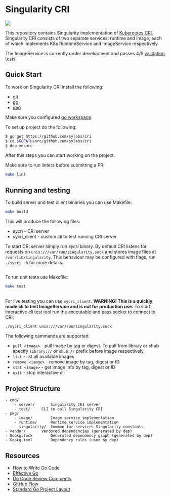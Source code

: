 # Singularity CRI

<a href="https://app.zenhub.com/workspace/o/sylabs/cri/boards"><img src="https://raw.githubusercontent.com/ZenHubIO/support/master/zenhub-badge.png"></a>

This repository contains Singularity implementation of [Kubernetes CRI](https://github.com/kubernetes/community/blob/master/contributors/devel/container-runtime-interface.md). Singularity CRI consists of
two separate services: runtime and image, each of which implements K8s RuntimeService and ImageService respectively. 


The ImageService is currently under development and passes 4/6 [validation tests](https://github.com/kubernetes-sigs/cri-tools/blob/master/docs/validation.md).
 
## Quick Start

To work on Singularity CRI install the following:

- [git](https://git-scm.com/downloads)
- [go](https://golang.org/doc/install)
- [dep](https://golang.github.io/dep/docs/installation.html)

Make sure you configured [go workspace](https://golang.org/doc/code.html).

To set up project do the following:

```bash
$ go get https://github.com/sylabs/cri
$ cd $GOPATH/src/github.com/sylabs/cri
$ dep ensure
```
After this steps you can start working on the project.

Make sure to run linters before submitting a PR:

```bash
make lint
``` 

## Running and testing

To build server and test client binaries you can use Makefile:

```bash
make build
```

This will produce the following files: 
- sycri - CRI server 
- sycri_client - custom cli to test running CRI server

To start CRI server simply run _sycri_ binary. By default CRI listens for requests on 
`unix:///var/run/singularity.sock` and stores image files at `/var/lib/singularity`. This behaviour may be configured
with flags, run `./sycri -h` for more details. 

##
To run unit tests use Makefile:
```bash
make test
```

## 
For live testing you can use `sycri_client`. **WARNING! This is a quickly made cli to test ImageService and is not
for production use.** To start interactive cli test tool run the executable and pass socket to connect to CRI:
```bash
./sycri_client unix:///var/run/singularity.sock
```

The following cammands are supported:
- `pull <image>` - pull image by tag or digest. To pull from library or shub specify `library://` or `shub://` prefix
before image respectively.
- `list` - list all available images
- `remove <iamge>` - remove image by tag, digest or ID
- `stat <image>` - get image info by tag, digest or ID
- `exit` - stop interactive cli

## Project Structure

```
- cmd/
    - server/		Singularity CRI server
    - test/		CLI to call Singularity CRI
- pkg/
    - image/		Image service implementation
    - runtime/		Runtime service implementation
    - singularity/	Common for services Singularity constants
- vendor/		Vendored dependencies (generated by dep)
- Gopkg.lock		Generated dependency graph (generated by dep)
- Gopkg.toml		Dependency rules (used by dep)
```

## Resources

* [How to Write Go Code](https://golang.org/doc/code.html)
* [Effective Go](https://golang.org/doc/effective_go.html)
* [Go Code Review Comments](https://github.com/golang/go/wiki/CodeReviewComments)
* [GitHub Flow](https://guides.github.com/introduction/flow/)
* [Standard Go Project Layout](https://github.com/golang-standards/project-layout)
